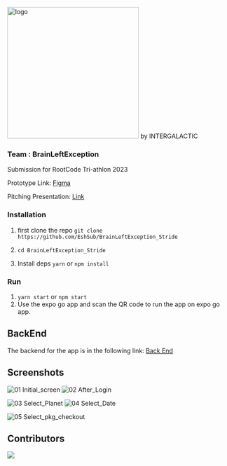 <img src="https://github.com/STRIDE-BrainLeftException/Mobile-app/assets/104646586/399d1931-79b1-48b3-858b-84c126bed497" alt="logo" width="300"/> by INTERGALACTIC 

### Team : BrainLeftException

Submission for RootCode Tri-athlon 2023

Prototype Link: [Figma](https://www.figma.com/proto/KAajR532K5CpnW03Y4rW8a/Stride?page-id=1%3A295&type=design&node-id=195-4984&viewport=-1037%2C-2234%2C0.33&t=YWBho1CA9KT7v22P-1&scaling=scale-down&starting-point-node-id=195%3A4984&show-proto-sidebar=1&mode=design)

Pitching Presentation: [Link](https://docs.google.com/presentation/d/1fPW7pYI-RXGbmGhLtvUFgVSt5t0LktXakMnFf_oIWZI/edit?usp=sharing)

### Installation ###

1. first clone the repo
`git clone https://github.com/EshSub/BrainLeftException_Stride`

2. `cd BrainLeftException_Stride`

3. Install deps
`yarn` or `npm install`

### Run ###

1. `yarn start` or `npm start`
2. Use the expo go app and scan the QR code to run the app on expo go app.

## BackEnd

The backend for the app is in the following link: [Back End](https://github.com/sandilsranasinghe/stride-backend)

## Screenshots

![01 Initial_screen](https://github.com/STRIDE-BrainLeftException/Mobile-app/assets/104646586/87304c18-c3ce-4ff6-8416-3c704148387e)
![02 After_Login](https://github.com/STRIDE-BrainLeftException/Mobile-app/assets/104646586/07b92416-07b5-40b2-9632-84c9e641db40)

![03 Select_Planet](https://github.com/STRIDE-BrainLeftException/Mobile-app/assets/104646586/0ffcc6ae-b60d-4098-8f9b-5879fdc7960d)
![04 Select_Date](https://github.com/STRIDE-BrainLeftException/Mobile-app/assets/104646586/fe648b3b-77e4-4870-a558-cfc3cce99463)

![05 Select_pkg_checkout](https://github.com/STRIDE-BrainLeftException/Mobile-app/assets/104646586/c1b9fde0-543d-4dae-aa04-1ffca326e351)


## Contributors
<a href="https://github.com/STRIDE-BrainLeftException/Mobile-app/graphs/contributors">
  <img src="https://contrib.rocks/image?repo=STRIDE-BrainLeftException/Mobile-app" />
</a>
